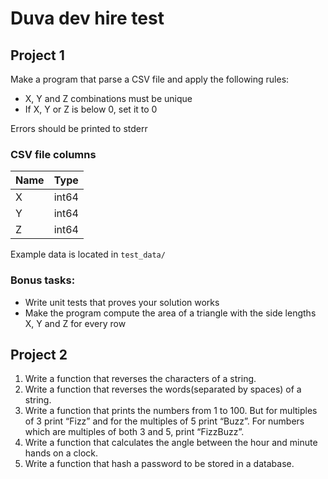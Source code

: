 # Duva dev hire test

## Project 1
Make a program that parse a CSV file and apply the following rules:
* X, Y and Z combinations must be unique
* If X, Y or Z is below 0, set it to 0

Errors should be printed to stderr

### CSV file columns

| Name | Type  |
|------|-------|
| X    | int64 |
| Y    | int64 |
| Z    | int64 |

Example data is located in `test_data/`

### Bonus tasks:
* Write unit tests that proves your solution works
* Make the program compute the area of a triangle with the side lengths X, Y and Z for every row

## Project 2
1. Write a function that reverses the characters of a string.
2. Write a function that reverses the words(separated by spaces) of a string.
3. Write a function that prints the numbers from 1 to 100. But for multiples of 3 print “Fizz” and for the multiples of 5 print “Buzz”. For numbers which are multiples of both 3 and 5, print “FizzBuzz”.
4. Write a function that calculates the angle between the hour and minute hands on a clock.
5. Write a function that hash a password to be stored in a database.
